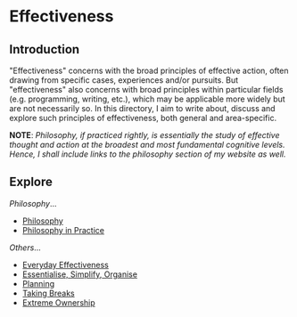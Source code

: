 # Effectiveness
## Introduction
"Effectiveness" concerns with the broad principles of effective action, often drawing from specific cases, experiences and/or pursuits. But "effectiveness" also concerns with broad principles within particular fields (e.g. programming, writing, etc.), which may be applicable more widely but are not necessarily so. In this directory, I aim to write about, discuss and explore such principles of effectiveness, both general and area-specific.

**NOTE**: _Philosophy, if practiced rightly, is essentially the study of effective thought and action at the broadest and most fundamental cognitive levels. Hence, I shall include links to the philosophy section of my website as well._

## Explore
_Philosophy_...

- [Philosophy](https://pranigopu.github.io/philosophy)
- [Philosophy in Practice](https://pranigopu.github.io/philosophy/philosophy-in-practice)

_Others_...

- [Everyday Effectiveness](https://pranigopu.github.io/effectiveness/everyday-effectiveness.html)
- [Essentialise, Simplify, Organise](https://pranigopu.github.io/effectiveness/eso.html)
- [Planning](https://pranigopu.github.io/effectiveness/planning.html)
- [Taking Breaks](https://pranigopu.github.io/effectiveness/taking-breaks.html)
- [Extreme Ownership](https://pranigopu.github.io/effectiveness/extreme-ownership.html)